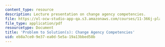 ```yaml
---
content_type: resource
description: Lecture presentation on change agency competencies.
file: https://ol-ocw-studio-app-qa.s3.amazonaws.com/courses/11-366j-planning-for-sustainable-development-spring-2006/eb8a7ce09e37ea0d5e5a19a13bbed58b_laxmi.pdf
file_type: application/pdf
resourcetype: Document
title: 'Problem to Solution(s): Change Agency Competencies'
uid: eb8a7ce0-9e37-ea0d-5e5a-19a13bbed58b
---
```

